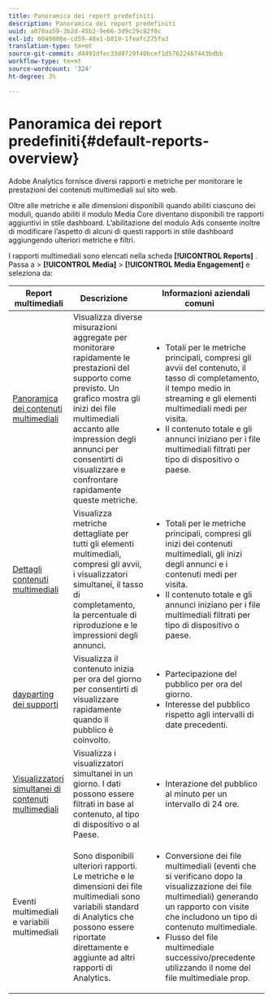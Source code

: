 ```yaml
---
title: Panoramica dei report predefiniti
description: Panoramica dei report predefiniti
uuid: a078aa59-3b2d-45b2-9e66-3d9c29c82f0c
exl-id: 0040006e-cd59-48a1-b019-1feafc275fa3
translation-type: tm+mt
source-git-commit: d4491dfec33d8729f40bcef1d57622467443bdbb
workflow-type: tm+mt
source-wordcount: '324'
ht-degree: 3%

---
```


# Panoramica dei report predefiniti{#default-reports-overview}

Adobe Analytics fornisce diversi rapporti e metriche per monitorare le prestazioni dei contenuti multimediali sul sito web.

Oltre alle metriche e alle dimensioni disponibili quando abiliti ciascuno dei moduli, quando abiliti il modulo Media Core diventano disponibili tre rapporti aggiuntivi in stile dashboard. L’abilitazione del modulo Ads consente inoltre di modificare l’aspetto di alcuni di questi rapporti in stile dashboard aggiungendo ulteriori metriche e filtri.

I rapporti multimediali sono elencati nella scheda **[!UICONTROL Reports]** . Passa a > **[!UICONTROL Media]** > **[!UICONTROL Media Engagement]** e seleziona da:

| Report multimediali | Descrizione     | Informazioni aziendali comuni       |
| --- | --- | --- |
| [Panoramica dei contenuti multimediali](media-reports-overview.md) | Visualizza diverse misurazioni aggregate per monitorare rapidamente le prestazioni del supporto come previsto. Un grafico mostra gli inizi dei file multimediali accanto alle impression degli annunci per consentirti di visualizzare e confrontare rapidamente queste metriche. | <ul> <li>Totali per le metriche principali, compresi gli avvii del contenuto, il tasso di completamento, il tempo medio in streaming e gli elementi multimediali medi per visita.  </li> <li>Il contenuto totale e gli annunci iniziano per i file multimediali filtrati per tipo di dispositivo o paese.  </li> </ul> |
| [Dettagli contenuti multimediali](media-reports-detail.md) | Visualizza metriche dettagliate per tutti gli elementi multimediali, compresi gli avvii, i visualizzatori simultanei, il tasso di completamento, la percentuale di riproduzione e le impressioni degli annunci. | <ul> <li>Totali per le metriche principali, compresi gli inizi dei contenuti multimediali, gli inizi degli annunci e i contenuti medi per visita.  </li> <li>Il contenuto totale e gli annunci iniziano per i file multimediali filtrati per tipo di dispositivo o paese.  </li> </ul> |
| [dayparting dei supporti](media-reports-daypart.md) | Visualizza il contenuto inizia per ora del giorno per consentirti di visualizzare rapidamente quando il pubblico è coinvolto. | <ul> <li>Partecipazione del pubblico per ora del giorno.  </li> <li>Interesse del pubblico rispetto agli intervalli di date precedenti.  </li> </ul> |
| [Visualizzatori simultanei di contenuti multimediali](media-concurrent-viewers.md) | Visualizza i visualizzatori simultanei in un giorno. I dati possono essere filtrati in base al contenuto, al tipo di dispositivo o al Paese. | <ul> <li>Interazione del pubblico al minuto per un intervallo di 24 ore.  </li> </ul> |
| Eventi multimediali e variabili multimediali | Sono disponibili ulteriori rapporti. Le metriche e le dimensioni dei file multimediali sono variabili standard di Analytics che possono essere riportate direttamente e aggiunte ad altri rapporti di Analytics. | <ul> <li>Conversione dei file multimediali (eventi che si verificano dopo la visualizzazione dei file multimediali) generando un rapporto con visite che includono un tipo di contenuto multimediale.  </li> <li>Flusso del file multimediale successivo/precedente utilizzando il nome del file multimediale prop.  </li> </ul> |

